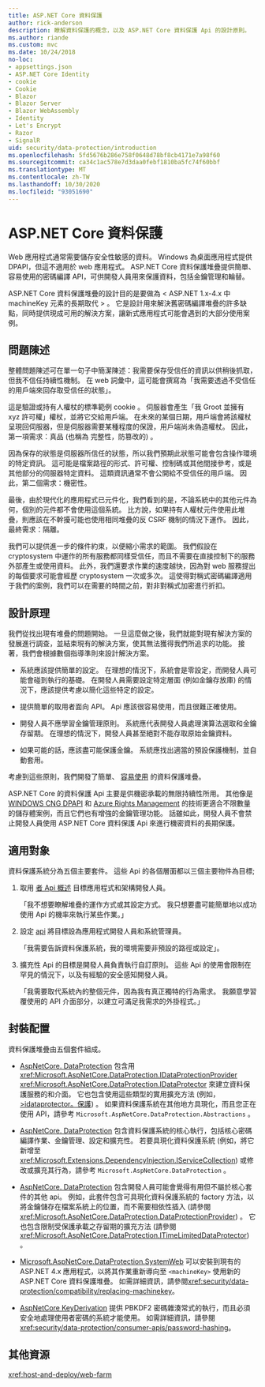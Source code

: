 ```yaml
---
title: ASP.NET Core 資料保護
author: rick-anderson
description: 瞭解資料保護的概念，以及 ASP.NET Core 資料保護 Api 的設計原則。
ms.author: riande
ms.custom: mvc
ms.date: 10/24/2018
no-loc:
- appsettings.json
- ASP.NET Core Identity
- cookie
- Cookie
- Blazor
- Blazor Server
- Blazor WebAssembly
- Identity
- Let's Encrypt
- Razor
- SignalR
uid: security/data-protection/introduction
ms.openlocfilehash: 5fd5676b286e758f0648d78bf8cb4171e7a98f60
ms.sourcegitcommit: ca34c1ac578e7d3daa0febf1810ba5fc74f60bbf
ms.translationtype: MT
ms.contentlocale: zh-TW
ms.lasthandoff: 10/30/2020
ms.locfileid: "93051690"
---
```

# <a name="aspnet-core-data-protection"></a>ASP.NET Core 資料保護

Web 應用程式通常需要儲存安全性敏感的資料。 Windows 為桌面應用程式提供 DPAPI，但這不適用於 web 應用程式。 ASP.NET Core 資料保護堆疊提供簡單、容易使用的密碼編譯 API，可供開發人員用來保護資料，包括金鑰管理和輪替。

ASP.NET Core 資料保護堆疊的設計目的是要做為 &lt; ASP.NET 1.x-4.x 中 machineKey 元素的長期取代 &gt; 。 它是設計用來解決舊密碼編譯堆疊的許多缺點，同時提供現成可用的解決方案，讓新式應用程式可能會遇到的大部分使用案例。

## <a name="problem-statement"></a>問題陳述

整體問題陳述可在單一句子中簡潔陳述：我需要保存受信任的資訊以供稍後抓取，但我不信任持續性機制。 在 web 詞彙中，這可能會撰寫為「我需要透過不受信任的用戶端來回存取受信任的狀態」。

這是驗證或持有人權杖的標準範例 cookie 。 伺服器會產生「我 Groot 並擁有 xyz 許可權」權杖，並將它交給用戶端。 在未來的某個日期，用戶端會將該權杖呈現回伺服器，但是伺服器需要某種程度的保證，用戶端尚未偽造權杖。 因此，第一項需求：真品 (也稱為 完整性，防篡改的) 。

因為保存的狀態是伺服器所信任的狀態，所以我們預期此狀態可能會包含操作環境的特定資訊。 這可能是檔案路徑的形式、許可權、控制碼或其他間接參考，或是其他部分的伺服器特定資料。 這類資訊通常不會公開給不受信任的用戶端。 因此，第二個需求：機密性。

最後，由於現代化的應用程式已元件化，我們看到的是，不論系統中的其他元件為何，個別的元件都不會使用這個系統。 比方說，如果持有人權杖元件使用此堆疊，則應該在不幹擾可能也使用相同堆疊的反 CSRF 機制的情況下運作。 因此，最終需求：隔離。

我們可以提供進一步的條件約束，以便縮小需求的範圍。 我們假設在 cryptosystem 中運作的所有服務都同樣受信任，而且不需要在直接控制下的服務外部產生或使用資料。 此外，我們還要求作業的速度越快，因為對 web 服務提出的每個要求可能會經歷 cryptosystem 一次或多次。 這使得對稱式密碼編譯適用于我們的案例，我們可以在需要的時間之前，對非對稱式加密進行折扣。

## <a name="design-philosophy"></a>設計原理

我們從找出現有堆疊的問題開始。 一旦這麼做之後，我們就能對現有解決方案的發展進行調查，並結束現有的解決方案，使其無法獲得我們所追求的功能。 接著，我們會根據數個指導準則來設計解決方案。

* 系統應該提供簡單的設定。 在理想的情況下，系統會是零設定，而開發人員可能會碰到執行的基礎。 在開發人員需要設定特定層面 (例如金鑰存放庫) 的情況下，應該提供考慮以簡化這些特定的設定。

* 提供簡單的取用者面向 API。 Api 應該很容易使用，而且很難正確使用。

* 開發人員不應學習金鑰管理原則。 系統應代表開發人員處理演算法選取和金鑰存留期。 在理想的情況下，開發人員甚至絕對不能存取原始金鑰資料。

* 如果可能的話，應該盡可能保護金鑰。 系統應找出適當的預設保護機制，並自動套用。

考慮到這些原則，我們開發了簡單、 [容易使用](xref:security/data-protection/using-data-protection) 的資料保護堆疊。

ASP.NET Core 的資料保護 Api 主要是供機密承載的無限持續性所用。 其他像是 [WINDOWS CNG DPAPI](/windows/win32/seccng/cng-dpapi) 和 [Azure Rights Management](/rights-management/) 的技術更適合不限數量的儲存體案例，而且它們也有增強的金鑰管理功能。 話雖如此，開發人員不會禁止開發人員使用 ASP.NET Core 資料保護 Api 來進行機密資料的長期保護。

## <a name="audience"></a>適用對象

資料保護系統分為五個主要套件。 這些 Api 的各個層面都以三個主要物件為目標;

1. 取用 [者 Api 概述](xref:security/data-protection/consumer-apis/overview) 目標應用程式和架構開發人員。

   「我不想要瞭解堆疊的運作方式或其設定方式。 我只想要盡可能簡單地以成功使用 Api 的機率來執行某些作業。」

2. 設定 [api](xref:security/data-protection/configuration/overview) 將目標設為應用程式開發人員和系統管理員。

   「我需要告訴資料保護系統，我的環境需要非預設的路徑或設定」。

3. 擴充性 Api 的目標是開發人員負責執行自訂原則。 這些 Api 的使用會限制在罕見的情況下，以及有經驗的安全感知開發人員。

   「我需要取代系統內的整個元件，因為我有真正獨特的行為需求。 我願意學習覆使用的 API 介面部分，以建立可滿足我需求的外掛程式。」

## <a name="package-layout"></a>封裝配置

資料保護堆疊由五個套件組成。

* [AspNetCore. DataProtection](https://www.nuget.org/packages/Microsoft.AspNetCore.DataProtection.Abstractions/) 包含用 <xref:Microsoft.AspNetCore.DataProtection.IDataProtectionProvider> <xref:Microsoft.AspNetCore.DataProtection.IDataProtector> 來建立資料保護服務的和介面。 它也包含使用這些類型的實用擴充方法 (例如， [>idataprotector。保護](xref:Microsoft.AspNetCore.DataProtection.DataProtectionCommonExtensions.Protect*)) 。 如果資料保護系統在其他地方具現化，而且您正在使用 API，請參考 `Microsoft.AspNetCore.DataProtection.Abstractions` 。

* [AspNetCore. DataProtection](https://www.nuget.org/packages/Microsoft.AspNetCore.DataProtection/) 包含資料保護系統的核心執行，包括核心密碼編譯作業、金鑰管理、設定和擴充性。 若要具現化資料保護系統 (例如，將它新增至 <xref:Microsoft.Extensions.DependencyInjection.IServiceCollection>) 或修改或擴充其行為，請參考 `Microsoft.AspNetCore.DataProtection` 。

* [AspNetCore. DataProtection](https://www.nuget.org/packages/Microsoft.AspNetCore.DataProtection.Extensions/) 包含開發人員可能會覺得有用但不屬於核心套件的其他 api。 例如，此套件包含可具現化資料保護系統的 factory 方法，以將金鑰儲存在檔案系統上的位置，而不需要相依性插入 (請參閱 <xref:Microsoft.AspNetCore.DataProtection.DataProtectionProvider>) 。 它也包含限制受保護承載之存留期的擴充方法 (請參閱 <xref:Microsoft.AspNetCore.DataProtection.ITimeLimitedDataProtector>) 。

* [Microsoft.AspNetCore.DataProtection.SystemWeb](https://www.nuget.org/packages/Microsoft.AspNetCore.DataProtection.SystemWeb/) 可以安裝到現有的 ASP.NET 4.x 應用程式，以將其作業重新導向至 `<machineKey>` 使用新的 ASP.NET Core 資料保護堆疊。 如需詳細資訊，請參閱<xref:security/data-protection/compatibility/replacing-machinekey>。

* [AspNetCore KeyDerivation](https://www.nuget.org/packages/Microsoft.AspNetCore.Cryptography.KeyDerivation/) 提供 PBKDF2 密碼雜湊常式的執行，而且必須安全地處理使用者密碼的系統才能使用。 如需詳細資訊，請參閱<xref:security/data-protection/consumer-apis/password-hashing>。

## <a name="additional-resources"></a>其他資源

<xref:host-and-deploy/web-farm>
